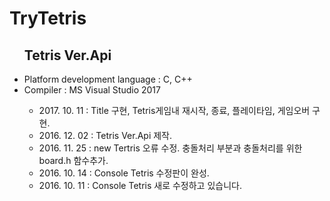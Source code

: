 ﻿# TryTetris
<ul>
<h2>Tetris Ver.Api</h2>
<li>Platform development language : C, C++</li>
<li>Compiler : MS Visual Studio 2017</li>
<ul  type="circle">
<li>2017. 10. 11 : Title 구현, Tetris게임내 재시작, 종료, 플레이타임, 게임오버 구현.</li>
<li>2016. 12. 02 : Tetris Ver.Api 제작.</li>
<li>2016. 11. 25 : new Tertris 오류 수정. 충돌처리 부분과 충돌처리를 위한 board.h 함수추가.</li>
<li>2016. 10. 14 : Console Tetris 수정판이 완성.</li>
<li>2016. 10. 11 : Console Tetris 새로 수정하고 있습니다.</li>
</ul>
